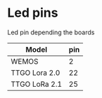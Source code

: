 # Led pins

Led pin depending the boards

| Model         | pin |
| ------------- | --- |
| WEMOS         | 2   |
| TTGO Lora 2.0 | 22  |
| TTGO LoRa 2.1 | 25  |
